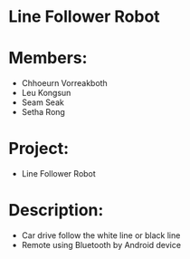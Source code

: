 # Line Follower Robot

# Members:
  - Chhoeurn Vorreakboth
  - Leu Kongsun
  - Seam Seak
  - Setha Rong
  
# Project:
  - Line Follower Robot
  
# Description:
  - Car drive follow the white line or black line
  - Remote using Bluetooth by Android device
